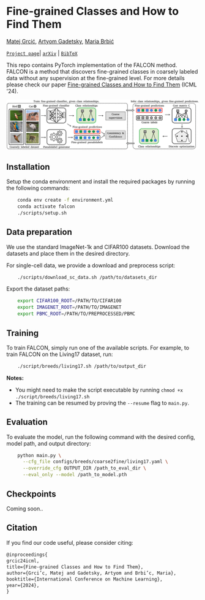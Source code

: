 # Fine-grained Classes and How to Find Them

[Matej Grcić](https://matejgrcic.github.io/), [Artyom Gadetsky](http://agadetsky.github.io), [Maria Brbić](https://brbiclab.epfl.ch/team/)

[`Project page`](https://brbiclab.epfl.ch/projects/falcon/)| [`arXiv`]() | [`BibTeX`](#citation)

This repo contains PyTorch implementation of the FALCON method. 
FALCON is a method that discovers fine-grained classes in coarsely labeled data without any supervision at the fine-grained level. 
For more details please check our paper [Fine-grained Classes and How to Find Them]() (ICML '24).

![Example Image](./assets/falcon.png)

## Installation

Setup the conda environment and install the required packages by running the following commands:
```bash
    conda env create -f environment.yml
    conda activate falcon
    ./scripts/setup.sh
```

## Data preparation
We use the standard ImageNet-1k and CIFAR100 datasets. Download the datasets and place them in the desired directory.

For single-cell data, we provide a download and preprocess script:
```bash
    ./scripts/download_sc_data.sh /path/to/datasets_dir
```
Export the dataset paths:
```bash
    export CIFAR100_ROOT=/PATH/TO/CIFAR100
    export IMAGENET_ROOT=/PATH/TO/IMAGENET
    export PBMC_ROOT=/PATH/TO/PREPROCESSED/PBMC
```

## Training

To train FALCON, simply run one of the available scripts. For example, to train FALCON on the Living17 dataset, run:

```bash
    ./script/breeds/living17.sh /path/to/output_dir
```
**Notes:** 
* You might need to make the script executable by running `chmod +x ./script/breeds/living17.sh`
* The training can be resumed by proving the `--resume` flag to `main.py`.

## Evaluation

To evaluate the model, run the following command with the desired config, model path, and output directory:
```bash
    python main.py \
      --cfg_file configs/breeds/coarse2fine/living17.yaml \
      --override_cfg OUTPUT_DIR /path_to_eval_dir \
      --eval_only --model /path_to_model.pth

```
## Checkpoints
Coming soon..


## Citation
If you find our code useful, please consider citing:

```
@inproceedings{
grcic24icml,
title={Fine-grained Classes and How to Find Them},
author={Grci’c, Matej and Gadetsky, Artyom and Brbi’c, Maria},
booktitle={International Conference on Machine Learning},
year={2024},
}
```